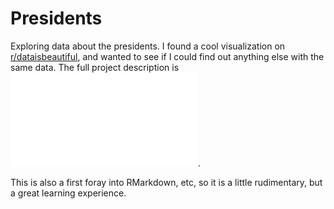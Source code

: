 # Presidents
Exploring data about the presidents. I found a cool visualization on [r/dataisbeautiful](https://www.reddit.com/r/dataisbeautiful), and wanted to see if I could find out anything else with the same data. The full project description is ![here](USPresidents.md). 

This is also a first foray into RMarkdown, etc, so it is a little rudimentary, but a great learning experience.
